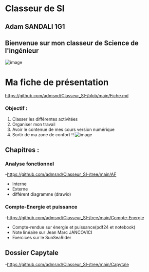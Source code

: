 # Classeur de SI
## Adam SANDALI 1G1
## Bienvenue sur mon classeur de Science de l'ingénieur
![image](https://github.com/user-attachments/assets/b4a341a5-8a51-4e6a-bfd7-6d1919cf0c80)
# Ma fiche de présentation
https://github.com/admsnd/Classeur_SI-/blob/main/Fiche.md

### Objectif :
1. Classer les différentes activitées
2. Organiser mon travail
3. Avoir le contenue de mes cours version numérique
4. Sortir de ma zone de confort !!
![image](https://www.zebrezen.fr/wp-content/uploads/2019/11/sortir-zone-confort-1024x1024.jpg)

## Chapitres :
### Analyse fonctionnel
-https://github.com/admsnd/Classeur_SI-/tree/main/AF
- Interne
- Externe
- différent diagramme (drawio)
###  Compte-Energie et puissance
-https://github.com/admsnd/Classeur_SI-/tree/main/Compte-Energie
- Compte-rendue sur énergie et puissance(pdf24 et notebook)
- Note linéaire sur Jean Marc JANCOVICI
- Exercices sur le SunSeaRider
## Dossier Capytale
-https://github.com/admsnd/Classeur_SI-/tree/main/Capytale
